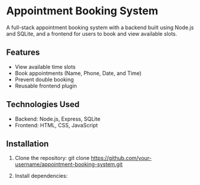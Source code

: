 # Appointment Booking System

A full-stack appointment booking system with a backend built using Node.js and SQLite, and a frontend for users to book and view available slots.

## Features

- View available time slots
- Book appointments (Name, Phone, Date, and Time)
- Prevent double booking
- Reusable frontend plugin

## Technologies Used

- Backend: Node.js, Express, SQLite
- Frontend: HTML, CSS, JavaScript

## Installation

1. Clone the repository:
   git clone https://github.com/your-username/appointment-booking-system.git

2. Install dependencies:
